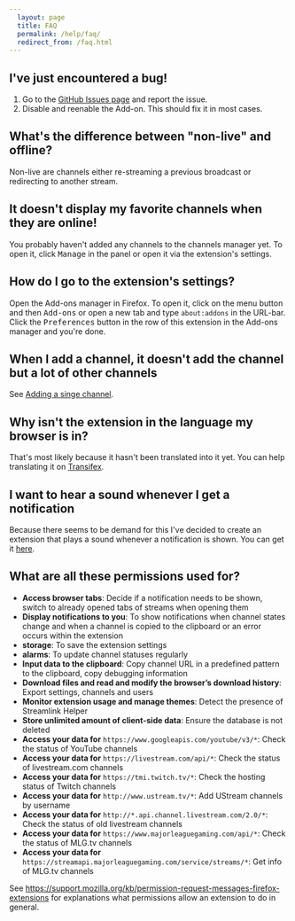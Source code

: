 ```yaml
---
  layout: page
  title: FAQ
  permalink: /help/faq/
  redirect_from: /faq.html
---
```

I've just encountered a bug!
----------------------------
 1. Go to the [GitHub Issues page](https://github.com/freaktechnik/justintv-stream-notifications/issues) and report the issue.
 2. Disable and reenable the Add-on. This should fix it in most cases.

What's the difference between "non-live" and offline?
-----------------------------------------------------
Non-live are channels either re-streaming a previous broadcast or redirecting to another stream.

It doesn't display my favorite channels when they are online!
-------------------------------------------------------------
You probably haven't added any channels to the channels manager yet. To open it, click <samp>Manage</samp> in the panel or open it via the extension's settings.

How do I go to the extension's settings?
----------------------------------------
Open the Add-ons manager in Firefox. To open it, click on the menu button and then <samp>Add-ons</samp> or open a new tab and type `about:addons` in the URL-bar. Click the <samp>Preferences</samp> button in the row of this extension in the Add-ons manager and you're done.

When I add a channel, it doesn't add the channel but a lot of other channels
----------------------------------------------------------------------------
See [Adding a singe channel](/help/channels-manager/#adding-a-singe-channel).

Why isn't the extension in the language my browser is in?
---------------------------------------------------------
That's most likely because it hasn't been translated into it yet. You can help translating it on [Transifex](https://www.transifex.com/freaktechnik/live-stream-notifier).

I want to hear a sound whenever I get a notification
----------------------------------------------------
Because there seems to be demand for this I've decided to create an extension that plays a sound whenever a notification is shown. You can get it [here](https://addons.mozilla.org/firefox/addon/notification-sound/).

What are all these permissions used for?
----------------------------------------
 - **Access browser tabs**: Decide if a notification needs to be shown, switch to already opened tabs of streams when opening them
 - **Display notifications to you**: To show notifications when channel states change and when a channel is copied to the clipboard or an error occurs within the extension
 - **storage**: To save the extension settings
 - **alarms**: To update channel statuses regularly
 - **Input data to the clipboard**: Copy channel URL in a predefined pattern to the clipboard, copy debugging information
 - **Download files and read and modify the browser’s download history**: Export settings, channels and users
 - **Monitor extension usage and manage themes**: Detect the presence of Streamlink Helper
 - **Store unlimited amount of client-side data**: Ensure the database is not deleted
 - **Access your data for** `https://www.googleapis.com/youtube/v3/*`: Check the status of YouTube channels
 - **Access your data for** `https://livestream.com/api/*`: Check the status of livestream.com channels
 - **Access your data for** `https://tmi.twitch.tv/*`: Check the hosting status of Twitch channels
 - **Access your data for** `http://www.ustream.tv/*`: Add UStream channels by username
 - **Access your data for** `http://*.api.channel.livestream.com/2.0/*`: Check the status of old livestream channels
 - **Access your data for** `https://www.majorleaguegaming.com/api/*`: Check the status of MLG.tv channels
 - **Access your data for** `https://streamapi.majorleaguegaming.com/service/streams/*`: Get info of MLG.tv channels

See https://support.mozilla.org/kb/permission-request-messages-firefox-extensions for explanations what permissions allow an extension to do in general.
